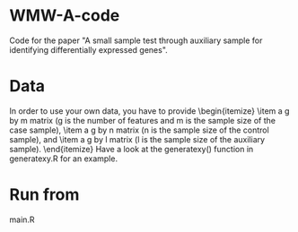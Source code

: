 # WMW-A-code
Code for the paper "A small sample test through auxiliary sample for identifying differentially expressed genes".

# Data
In order to use your own data, you have to provide
\begin{itemize}
   \item  a g by m matrix (g is the number of features and m is the sample size of the case sample),
   \item  a g by n matrix (n is the sample size of the control sample), and
   \item  a g by l matrix (l is the sample size of the auxiliary sample).
    \end{itemize}
Have a look at the generatexy() function in generatexy.R for an example.

# Run from
main.R
